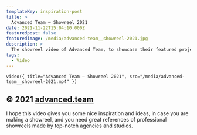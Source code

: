 ```yaml
---
templateKey: inspiration-post
title: >
  Advanced Team — Showreel 2021
date: 2021-11-22T15:04:10.000Z
featuredpost: false
featuredimage: /media/advanced-team__showreel-2021.jpg
description: >
  The showreel video of Advanced Team, to showcase their featured projects and work on a gorgeous video.
tags:
  - Video
---
```


`video({ title="Advanced Team — Showreel 2021", src="/media/advanced-team__showreel-2021.mp4" })`

## © 2021 [advanced.team](https://www.advanced.team)

I hope this video gives you some nice inspiration and ideas, in case you are making a showreel, and you need great references of professional showreels made by top-notch agencies and studios.
